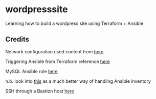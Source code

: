 # wordpresssite
Learning how to build a wordpress site using Terraform + Ansible

## Credits
Network configuration used content from [here](https://nickcharlton.net/posts/terraform-aws-vpc.html)

Triggering Ansible from Terraform reference [here](https://www.trainingdevops.com/training-material/ansible-workshop/using-ansible-with-terrafoam)

MySQL Ansible role [here](https://github.com/geerlingguy/ansible-role-mysql)

n.b. look into [this](https://github.com/mantl/terraform.py) as a much better way of handling Ansible inventory

SSH through a Bastion host [here](http://blog.scottlowe.org/2015/12/24/running-ansible-through-ssh-bastion-host/)
